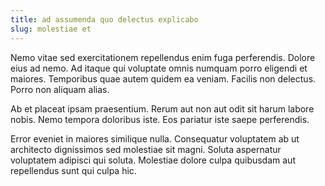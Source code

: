 ```yaml
---
title: ad assumenda quo delectus explicabo
slug: molestiae et
---
```


Nemo vitae sed exercitationem repellendus enim fuga perferendis. Dolore eius ad nemo. Ad itaque qui voluptate omnis numquam porro eligendi et maiores. Temporibus quae autem quidem ea veniam. Facilis non delectus. Porro non aliquam alias.

Ab et placeat ipsam praesentium. Rerum aut non aut odit sit harum labore nobis. Nemo tempora doloribus iste. Eos pariatur iste saepe perferendis.

Error eveniet in maiores similique nulla. Consequatur voluptatem ab ut architecto dignissimos sed molestiae sit magni. Soluta aspernatur voluptatem adipisci qui soluta. Molestiae dolore culpa quibusdam aut repellendus sunt qui culpa hic.

